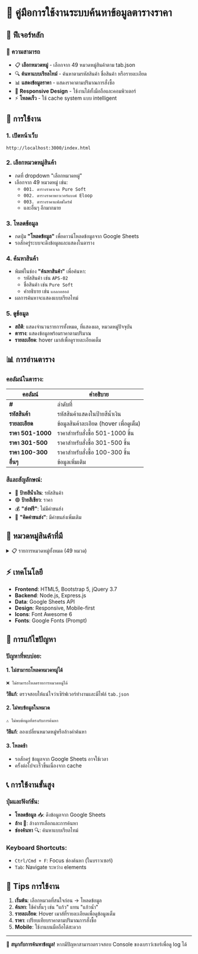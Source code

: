 # 📱 คู่มือการใช้งานระบบค้นหาข้อมูลตารางราคา

## 🌟 ฟีเจอร์หลัก

### 🎯 **ความสามารถ**
- 📋 **เลือกหมวดหมู่** - เลือกจาก 49 หมวดหมู่สินค้าตาม tab.json
- 🔍 **ค้นหาแบบเรียลไทม์** - ค้นหาตามรหัสสินค้า ชื่อสินค้า หรือรายละเอียด
- 📊 **แสดงข้อมูลราคา** - แสดงราคาตามปริมาณการสั่งซื้อ
- 📱 **Responsive Design** - ใช้งานได้ทั้งมือถือและคอมพิวเตอร์
- ⚡ **โหลดเร็ว** - ใช้ cache system แบบ intelligent

## 🚀 การใช้งาน

### **1. เปิดหน้าเว็บ**
```
http://localhost:3000/index.html
```

### **2. เลือกหมวดหมู่สินค้า**
- กดที่ dropdown "เลือกหมวดหมู่" 
- เลือกจาก 49 หมวดหมู่ เช่น:
  - `001. ตารางราคาเจล Pure Soft`
  - `002. ตารางราคาพาวเวอร์แบงค์ Eloop`
  - `003. ตารางราคาแฟลชไดร์ฟ`
  - และอื่นๆ อีกมากมาย

### **3. โหลดข้อมูล**
- กดปุ่ม **"โหลดข้อมูล"** เพื่อดาวน์โหลดข้อมูลจาก Google Sheets
- รอสักครู่ระบบจะดึงข้อมูลและแสดงในตาราง

### **4. ค้นหาสินค้า**
- พิมพ์ในช่อง **"ค้นหาสินค้า"** เพื่อค้นหา:
  - รหัสสินค้า เช่น `APS-02`
  - ชื่อสินค้า เช่น `Pure Soft`
  - คำอธิบาย เช่น `แอลกอฮอล์`
- ผลการค้นหาจะแสดงแบบเรียลไทม์

### **5. ดูข้อมูล**
- **สถิติ**: แสดงจำนวนรายการทั้งหมด, ที่แสดงผล, หมวดหมู่ปัจจุบัน
- **ตาราง**: แสดงข้อมูลพร้อมราคาตามปริมาณ
- **รายละเอียด**: hover เมาส์เพื่อดูรายละเอียดเต็ม

## 📊 การอ่านตาราง

### **คอลัมน์ในตาราง:**
| คอลัมน์ | คำอธิบาย |
|---------|----------|
| **#** | ลำดับที่ |
| **รหัสสินค้า** | รหัสสินค้าแสดงในป้ายสีน้ำเงิน |
| **รายละเอียด** | ข้อมูลสินค้าละเอียด (hover เพื่อดูเต็ม) |
| **ราคา 501-1000** | ราคาสำหรับสั่งซื้อ 501-1000 ชิ้น |
| **ราคา 301-500** | ราคาสำหรับสั่งซื้อ 301-500 ชิ้น |
| **ราคา 100-300** | ราคาสำหรับสั่งซื้อ 100-300 ชิ้น |
| **อื่นๆ** | ข้อมูลเพิ่มเติม |

### **สีและสัญลักษณ์:**
- 🔵 **ป้ายสีน้ำเงิน**: รหัสสินค้า
- 🟢 **ป้ายสีเขียว**: ราคา
- 💰 **"ส่งฟรี"**: ไม่มีค่าขนส่ง
- 🚛 **"คิดค่าขนส่ง"**: มีค่าขนส่งเพิ่มเติม

## 🎨 หมวดหมู่สินค้าที่มี

<details>
<summary>📋 รายการหมวดหมู่ทั้งหมด (49 หมวด)</summary>

1. หน้าหลัก
2. **001.** ตารางราคาเจล Pure Soft
3. **002.** ตารางราคาพาวเวอร์แบงค์ Eloop
4. **003.** ตารางราคาแฟลชไดร์ฟ
5. **004.** ตารางราคาลำโพง
6. **005.** ตารางราคาเจล
7. **006.** ตารางราคาปลั๊กไฟ
8. **007.** ตารางราคากระบอกน้ำพลาสติก
9. **008.** ตารางราคา Power bank
10. **009.** ตารางราคากระบอกน้ำเก็บอุณหภูมิ
11. **010.** ตารางราคาสมุดโน๊ต post it
12. **011.** ตารางราคาปกหนัง PU
13. **012.** ตารางราคาสมุดโน๊ต
14. **013.** ตารางราคาปากกา
15. **014.** ตารางราคาแก้วมัค
16. **015.** ตารางราคาปากกาโลหะ
17. **016.** ตารางราคาแก้วเช็ค
18. **017.** ตารางราคาแก้วซิลิโคน
19. **018.** ปากกาไฮไลท์
20. **019.** ตารางราคากระเป๋า
21. **020.** ตารางราคาร่ม
22. **021.** ตารางราคาแก้ว Eco
23. **022.** ตารางราคากล่องข้าว
24. **023.** ตารางราคาชุดช้อนส้อม
25. **024.** ตารางราคาหน้ากาก
26. **025.** ตารางราคา gift set ไทย
27. **026.** ตารางราคา gift set จีน
28. **027.** ขาตั้งแท็บเล็ต-โน๊ตบุ๊ค-มือถือ
29. **028.** ตารางราคาหมวก
30. **029.** ตารางราคาสายชาร์จ USB
31. **030.** ตารางราคา ที่เปิดขวด
32. **031.** ตารางราคากระเป๋าใส่ NoteBook
33. **032.** ตารางราคากระเป๋าสปันบอน
34. **033.** ตารางราคานามบัตร
35. **034.** ตารางราคาสินค้าสงกรานต์
36. **035.** ตารางราคาพัดลม
37. **036.** ตารางราคาที่หนีบโทรศัพท์
38. **037.** ตารางราคาที่เสื้อกันฝน
39. **038.** ตารางราคากระจก
40. **039.** ตารางราคาแฟ้ม
41. **040.** ตารางราคาพัดพลาสติก
42. **041.** ตารางราคากระติกน้ำ
43. **042.** กระบอกน้ำ tyeso
44. **043.** แก้วน้ำใส-กระบอกน้ำใส
45. **044.** กล่องใส่ยา
46. **045.** ตารางราคาพาสปอร์ต
47. **046.** ตารางราคาแผ่นติดโทรศัพท์
48. **047.** ตารางราคาแท่นชาร์จไร้สาย

</details>

## ⚡ เทคโนโลยี

- **Frontend**: HTML5, Bootstrap 5, jQuery 3.7
- **Backend**: Node.js, Express.js
- **Data**: Google Sheets API
- **Design**: Responsive, Mobile-first
- **Icons**: Font Awesome 6
- **Fonts**: Google Fonts (Prompt)

## 🔧 การแก้ไขปัญหา

### **ปัญหาที่พบบ่อย:**

#### 1. **ไม่สามารถโหลดหมวดหมู่ได้**
```
❌ ไม่สามารถโหลดรายการหมวดหมู่ได้
```
**วิธีแก้**: ตรวจสอบให้แน่ใจว่าเซิร์ฟเวอร์ทำงานและมีไฟล์ `tab.json`

#### 2. **ไม่พบข้อมูลในหมวด**
```
⚠️ ไม่พบข้อมูลที่ตรงกับการค้นหา
```
**วิธีแก้**: ลองเปลี่ยนหมวดหมู่หรือล้างคำค้นหา

#### 3. **โหลดช้า**
- รอสักครู่ ข้อมูลจาก Google Sheets อาจใช้เวลา
- ครั้งต่อไปจะเร็วขึ้นเนื่องจาก cache

## 📞 การใช้งานขั้นสูง

### **ปุ่มและฟังก์ชัน:**
- **โหลดข้อมูล** 📥: ดึงข้อมูลจาก Google Sheets
- **ล้าง** 🧹: ล้างการเลือกและการค้นหา
- **ช่องค้นหา** 🔍: ค้นหาแบบเรียลไทม์

### **Keyboard Shortcuts:**
- `Ctrl/Cmd + F`: Focus ช่องค้นหา (ในบราวเซอร์)
- `Tab`: Navigate ระหว่าง elements

## 🎯 Tips การใช้งาน

1. **เริ่มต้น**: เลือกหมวดที่สนใจก่อน → โหลดข้อมูล
2. **ค้นหา**: ใช้คำสั้นๆ เช่น "แก้ว" แทน "แก้วน้ำ"
3. **รายละเอียด**: Hover เมาส์ที่รายละเอียดเพื่อดูข้อมูลเต็ม
4. **ราคา**: เปรียบเทียบราคาตามปริมาณการสั่งซื้อ
5. **Mobile**: ใช้งานบนมือถือได้สะดวก

---

🎉 **สนุกกับการค้นหาข้อมูล!** หากมีปัญหาสามารถตรวจสอบ Console ของเบราว์เซอร์เพื่อดู log ได้
